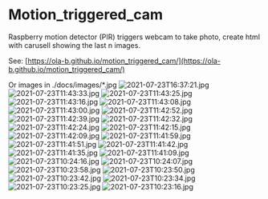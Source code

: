 # Motion_triggered_cam
Raspberry motion detector (PIR) triggers webcam to take photo, create html with carusell showing the last n images.

See: [https://ola-b.github.io/motion_triggered_cam/](https://ola-b.github.io/motion_triggered_cam/)


Or images in ./docs/images/*.jpg
![2021-07-23T16:37:21.jpg](https://github.com/Ola-B/motion_triggered_cam/blob/main/docs/images/2021-07-23T16:37:21.jpg "2021-07-23T16:37:21.jpg")
![2021-07-23T11:43:33.jpg](https://github.com/Ola-B/motion_triggered_cam/blob/main/docs/images/2021-07-23T11:43:33.jpg "2021-07-23T11:43:33.jpg")
![2021-07-23T11:43:25.jpg](https://github.com/Ola-B/motion_triggered_cam/blob/main/docs/images/2021-07-23T11:43:25.jpg "2021-07-23T11:43:25.jpg")
![2021-07-23T11:43:16.jpg](https://github.com/Ola-B/motion_triggered_cam/blob/main/docs/images/2021-07-23T11:43:16.jpg "2021-07-23T11:43:16.jpg")
![2021-07-23T11:43:08.jpg](https://github.com/Ola-B/motion_triggered_cam/blob/main/docs/images/2021-07-23T11:43:08.jpg "2021-07-23T11:43:08.jpg")
![2021-07-23T11:43:00.jpg](https://github.com/Ola-B/motion_triggered_cam/blob/main/docs/images/2021-07-23T11:43:00.jpg "2021-07-23T11:43:00.jpg")
![2021-07-23T11:42:52.jpg](https://github.com/Ola-B/motion_triggered_cam/blob/main/docs/images/2021-07-23T11:42:52.jpg "2021-07-23T11:42:52.jpg")
![2021-07-23T11:42:39.jpg](https://github.com/Ola-B/motion_triggered_cam/blob/main/docs/images/2021-07-23T11:42:39.jpg "2021-07-23T11:42:39.jpg")
![2021-07-23T11:42:32.jpg](https://github.com/Ola-B/motion_triggered_cam/blob/main/docs/images/2021-07-23T11:42:32.jpg "2021-07-23T11:42:32.jpg")
![2021-07-23T11:42:24.jpg](https://github.com/Ola-B/motion_triggered_cam/blob/main/docs/images/2021-07-23T11:42:24.jpg "2021-07-23T11:42:24.jpg")
![2021-07-23T11:42:15.jpg](https://github.com/Ola-B/motion_triggered_cam/blob/main/docs/images/2021-07-23T11:42:15.jpg "2021-07-23T11:42:15.jpg")
![2021-07-23T11:42:09.jpg](https://github.com/Ola-B/motion_triggered_cam/blob/main/docs/images/2021-07-23T11:42:09.jpg "2021-07-23T11:42:09.jpg")
![2021-07-23T11:41:59.jpg](https://github.com/Ola-B/motion_triggered_cam/blob/main/docs/images/2021-07-23T11:41:59.jpg "2021-07-23T11:41:59.jpg")
![2021-07-23T11:41:51.jpg](https://github.com/Ola-B/motion_triggered_cam/blob/main/docs/images/2021-07-23T11:41:51.jpg "2021-07-23T11:41:51.jpg")
![2021-07-23T11:41:42.jpg](https://github.com/Ola-B/motion_triggered_cam/blob/main/docs/images/2021-07-23T11:41:42.jpg "2021-07-23T11:41:42.jpg")
![2021-07-23T11:41:35.jpg](https://github.com/Ola-B/motion_triggered_cam/blob/main/docs/images/2021-07-23T11:41:35.jpg "2021-07-23T11:41:35.jpg")
![2021-07-23T11:41:09.jpg](https://github.com/Ola-B/motion_triggered_cam/blob/main/docs/images/2021-07-23T11:41:09.jpg "2021-07-23T11:41:09.jpg")
![2021-07-23T10:24:16.jpg](https://github.com/Ola-B/motion_triggered_cam/blob/main/docs/images/2021-07-23T10:24:16.jpg "2021-07-23T10:24:16.jpg")
![2021-07-23T10:24:07.jpg](https://github.com/Ola-B/motion_triggered_cam/blob/main/docs/images/2021-07-23T10:24:07.jpg "2021-07-23T10:24:07.jpg")
![2021-07-23T10:23:58.jpg](https://github.com/Ola-B/motion_triggered_cam/blob/main/docs/images/2021-07-23T10:23:58.jpg "2021-07-23T10:23:58.jpg")
![2021-07-23T10:23:50.jpg](https://github.com/Ola-B/motion_triggered_cam/blob/main/docs/images/2021-07-23T10:23:50.jpg "2021-07-23T10:23:50.jpg")
![2021-07-23T10:23:42.jpg](https://github.com/Ola-B/motion_triggered_cam/blob/main/docs/images/2021-07-23T10:23:42.jpg "2021-07-23T10:23:42.jpg")
![2021-07-23T10:23:34.jpg](https://github.com/Ola-B/motion_triggered_cam/blob/main/docs/images/2021-07-23T10:23:34.jpg "2021-07-23T10:23:34.jpg")
![2021-07-23T10:23:25.jpg](https://github.com/Ola-B/motion_triggered_cam/blob/main/docs/images/2021-07-23T10:23:25.jpg "2021-07-23T10:23:25.jpg")
![2021-07-23T10:23:16.jpg](https://github.com/Ola-B/motion_triggered_cam/blob/main/docs/images/2021-07-23T10:23:16.jpg "2021-07-23T10:23:16.jpg")
